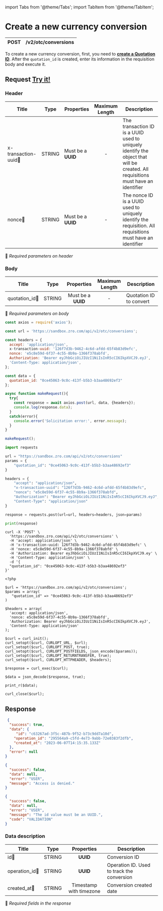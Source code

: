 import Tabs from '@theme/Tabs';
import TabItem from '@theme/TabItem';

# Create a new currency conversion

| POST      | /v2/otc/conversions |
| --------- | ------------------- |

To create a new currency conversion, first, you need to **[create a Quotation ID](../quotation/v2-quotations-spot.md)**. After the `quotation_id` is created, enter its information in the requisition body and execute it.

## Request <a href="https://sandbox.zro.com/api/api/" class="try-btn">Try it!</a>

### Header

| Title                                    | Type       | Properties         | Maximum Length  | Description                                                                                                                           |
| ---------------------------------------- | :---------:|--------------------|:--------------: |-------------------------------------------------------------------------------------------------------------------------------------- |
| x-transaction-uuid:small_orange_diamond: | STRING     | Must be a **UUID** | -               | The transaction ID is a UUID   used to uniquely identify the object that will be created. All requisitions must have an identifier |
| nonce:small_orange_diamond:              | STRING     | Must be a **UUID** | -               | The nonce ID is a UUID   used to uniquely identify the requisition. All requisitions must have an identifier                       |
:small_orange_diamond: *Required parameters on header*

### Body

| Title                                | Type       | Properties                               | Maximum Length  | Description                        |
| -------------------------------------| :---------:|:----------------------------------------:|:--------------: |------------------------------------|
| quotation_id:small_orange_diamond:   | STRING     | Must be a **UUID**                       | -               | Quotation ID to convert            |
:small_orange_diamond: *Required parameters on body*


<Tabs>
<TabItem value="js" label="NodeJS">

```js title=Axios
const axios = require('axios');

const url = 'https://sandbox.zro.com/api/v2/otc/conversions';

const headers = {
  accept: 'application/json',
  x-transaction-uuid: '126f7d3b-9462-4c6d-afdd-65f4b83d9efc',
  nonce: 'e5c8e59d-6f37-4c55-8b9a-1366f378abfd',
  Authorization: 'Bearer eyJhbGciOiJIUzI1NiIsInR5cCI6IkpXVCJ9.eyJ',
  'Content-Type: application/json',
};

const data = {
  quotation_id: "0ce45063-9c0c-413f-b5b3-b3aa48692ef3"
};

async function makeRequest(){
  try{
    const response = await axios.post(url, data, {headers});
    console.log(response.data);
  }
  catch(error){
    console.error('Solicitation error:', error.message);
  }
}

makeRequest();
```
</TabItem>
<TabItem value="py" label="Python">

```python title=Requests
import requests

url = "https://sandbox.zro.com/api/v2/otc/conversions"
params = {
    "quotation_id": "0ce45063-9c0c-413f-b5b3-b3aa48692ef3"
}

headers = {
    "accept": "application/json",
    "x-transaction-uuid": "126f7d3b-9462-4c6d-afdd-65f4b83d9efc",
    "nonce": "e5c8e59d-6f37-4c55-8b9a-1366f378abfd",
    "Authorization": "Bearer eyJhbGciOiJIUzI1NiIsInR5cCI6IkpXVCJ9.eyJ",
    "Content-Type": "application/json"
}

response = requests.post(url=url, headers=headers, json=params)

print(response)
```
</TabItem>
<TabItem value="shell" label="Shell">

```shell title=CURL
curl -X 'POST' \
  'https://sandbox.zro.com/api/v2/otc/conversions' \
  -H 'accept: application/json' \
  -H 'x-transaction-uuid: 126f7d3b-9462-4c6d-afdd-65f4b83d9efc' \
  -H 'nonce: e5c8e59d-6f37-4c55-8b9a-1366f378abfd' \
  -H 'Authorization: Bearer eyJhbGciOiJIUzI1NiIsInR5cCI6IkpXVCJ9.ey' \
  -H 'Content-Type: application/json' \
  -d '{
  "quotation_id": "0ce45063-9c0c-413f-b5b3-b3aa48692ef3"
}'
```
</TabItem>
<TabItem value="php" label="PHP">

```shell title=CURL
<?php

$url = 'https://sandbox.zro.com/api/v2/otc/conversions';
$params = array(
   "quotation_id" => "0ce45063-9c0c-413f-b5b3-b3aa48692ef3"
)

$headers = array(
  'accept: application/json',
  'nonce: e5c8e59d-6f37-4c55-8b9a-1366f378abfd',
  'Authorization: Bearer eyJhbGciOiJIUzI1NiIsInR5cCI6IkpXVCJ9.eyJ',
  'Content-Type: application/json'
);

$curl = curl_init();
curl_setopt($curl, CURLOPT_URL, $url);
curl_setopt($curl, CURLOPT_POST, true);
curl_setopt($curl, CURLOPT_POSTFIELDS, json_encode($params));
curl_setopt($curl, CURLOPT_RETURNTRANSFER, true);
curl_setopt($curl, CURLOPT_HTTPHEADER, $headers);

$response = curl_exec($curl);

$data = json_decode($response, true);

print_r($data);

curl_close($curl);
```
</TabItem>
</Tabs>

## Response

<Tabs>
<TabItem value="200" label="200">

```json  title=/v2/otc/conversions
 {
  "success": true,
  "data": {
     "id": "c63267ad-3f5c-487b-9f52-b73c9dd7a10d",
    "operation_id": "295564a9-c5fd-4e73-9abb-72e0383f2dfb",
    "created_at": "2023-06-07T14:15:35.133Z"
  },
  "error": null
}
```
</TabItem>
<TabItem value="401" label="401">

```json  title=/v2/otc/conversions
{
  "success": false,
  "data": null,
  "error": "USER",
  "message": "Access is denied."
}
```
</TabItem>
<TabItem value="422" label="422">

```json  title=/v2/otc/conversions
{
  "success": false,
  "data": null,
  "error": "USER",
  "message": "The id value must be an UUID.",
  "code": "VALIDATION"
}
```
</TabItem>

</Tabs>

### Data description

| Title                             | Type       |Properties                                 | Description                                 |
| --------------------------------  |:----------:|:-----------------------------------------:| ------------------------------------------- |
| id:small_orange_diamond:          | STRING     | **UUID**                                  | Conversion ID                               |
| operation_id:small_orange_diamond:| STRING     | **UUID**                                  | Operation ID. Used to track the conversion  |
| created_at:small_orange_diamond:  | STRING     | Timestamp with timezone                   | Conversion created date                     |

:small_orange_diamond: *Required fields in the response*
